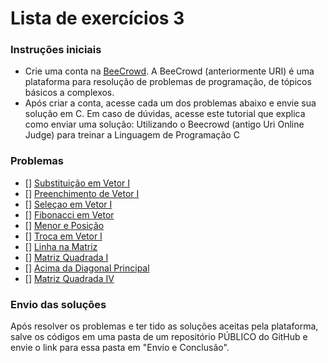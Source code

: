 # Lista de exercícios 3
### Instruções iniciais
- Crie uma conta na [BeeCrowd](https://www.beecrowd.com.br/judge/pt/register). A BeeCrowd
(anteriormente URI) é uma plataforma para resolução de problemas de programação, de tópicos
básicos a complexos.
- Após criar a conta, acesse cada um dos problemas abaixo e envie sua solução em C. Em caso de
dúvidas, acesse este tutorial que explica como enviar uma solução: Utilizando o Beecrowd (antigo Uri
Online Judge) para treinar a Linguagem de Programação C

### Problemas

- [] [Substituição em Vetor I](https://www.beecrowd.com.br/judge/pt/problems/view/1172)
- [] [Preenchimento de Vetor I](https://www.beecrowd.com.br/judge/pt/problems/view/1173)
- [] [Seleçao em Vetor I](https://www.beecrowd.com.br/judge/pt/problems/view/1174)
- [] [Fibonacci em Vetor](https://www.beecrowd.com.br/judge/pt/problems/view/1176)
- [] [Menor e Posição](https://www.beecrowd.com.br/judge/pt/problems/view/1180)
- [] [Troca em Vetor I](https://www.beecrowd.com.br/judge/pt/problems/view/1175)
- [] [Linha na Matriz](https://www.beecrowd.com.br/judge/pt/problems/view/1181)
- [] [Matriz Quadrada I](https://www.beecrowd.com.br/judge/pt/problems/view/1435)
- [] [Acima da Diagonal Principal](https://www.beecrowd.com.br/judge/pt/problems/view/1183)
- [] [Matriz Quadrada IV](https://www.beecrowd.com.br/judge/pt/problems/view/1827)

### Envio das soluções

Após resolver os problemas e ter tido as soluções aceitas pela plataforma, salve os códigos em uma pasta de
um repositório PÚBLICO do GitHub e envie o link para essa pasta em "Envio e Conclusão".

